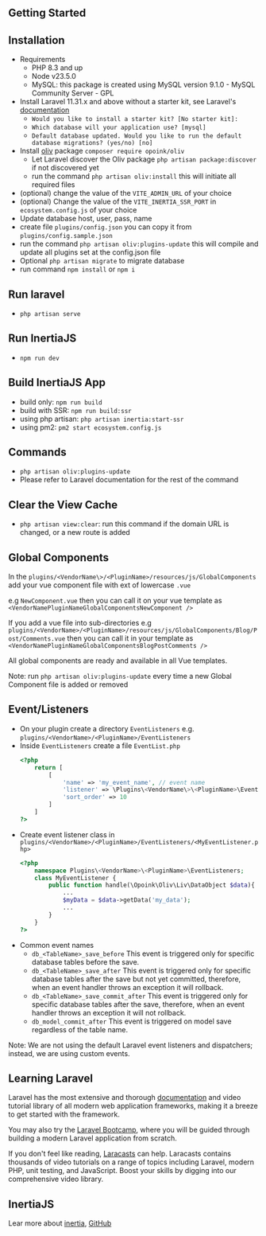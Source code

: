 ## Getting Started

## Installation
- Requirements
	- PHP 8.3 and up
	- Node v23.5.0
	- MySQL: this package is created using MySQL version 9.1.0 - MySQL Community Server - GPL
- Install Laravel 11.31.x and above without a starter kit, see Laravel's [documentation](https://laravel.com/docs)
	- `Would you like to install a starter kit? [No starter kit]:`
	- `Which database will your application use? [mysql]`
	- `Default database updated. Would you like to run the default database migrations? (yes/no) [no]`
- Install [oliv](https://github.com/opoink/oliv) package `composer require opoink/oliv`
	- Let Laravel discover the Oliv package `php artisan package:discover` if not discovered yet
 	- run the command `php artisan oliv:install` this will initiate all required files 
- (optional) change the value of the `VITE_ADMIN_URL` of your choice
- (optional) Change the value of the `VITE_INERTIA_SSR_PORT` in `ecosystem.config.js` of your choice
- Update database host, user, pass, name
- create file `plugins/config.json` you can copy it from `plugins/config.sample.json`
- run the command `php artisan oliv:plugins-update` this will compile and update all plugins set at the config.json file
- Optional `php artisan migrate` to migrate database
- run command `npm install` or `npm i`

## Run laravel
- `php artisan serve`

## Run InertiaJS
- `npm run dev`

## Build InertiaJS App
- build only: `npm run build` 
- build with SSR: `npm run build:ssr`
- using php artisan: `php artisan inertia:start-ssr`
- using pm2: `pm2 start ecosystem.config.js`


## Commands
- `php artisan oliv:plugins-update`
- Please refer to Laravel documentation for the rest of the command

## Clear the View Cache 
- `php artisan view:clear`: run this command if the domain URL is changed, or a new route is added

## Global Components
In the `plugins/<VendorName\>/<PluginName>/resources/js/GlobalComponents` add your vue component file with ext of lowercase `.vue`

e.g `NewComponent.vue` then you can call it on your vue template as `<VendorNamePluginNameGlobalComponentsNewComponent />`

If you add a vue file into sub-directories e.g `plugins/<VendorName>/<PluginName>/resources/js/GlobalComponents/Blog/Post/Comments.vue` then you can call it in your template as `<VendorNamePluginNameGlobalComponentsBlogPostComments />`

All global components are ready and available in all Vue templates. 

Note: run `php artisan oliv:plugins-update` every time a new Global Component file is added or removed


## Event/Listeners
- On your plugin create a directory `EventListeners` e.g. `plugins/<VendorName>/<PluginName>/EventListeners`
- Inside `EventListeners` create a file `EventList.php`
	```php
	<?php
		return [
			[ 
				'name' => 'my_event_name', // event name
				'listener' => \Plugins\<VendorName\>\<PluginName>\EventListeners\MyEventListener::class, // event handler class
				'sort_order' => 10
			] 
		]
	?>
	```
- Create event listener class in `plugins/<VendorName>/<PluginName>/EventListeners/<MyEventListener.php>`
	```php
	<?php
		namespace Plugins\<VendorName>\<PluginName>\EventListeners;
		class MyEventListener {
			public function handle(\Opoink\Oliv\Liv\DataObject $data){
				...
				$myData = $data->getData('my_data');
				...
			}
		}
	?>
	```
 - Common event names
   - `db_<TableName>_save_before` This event is triggered only for specific database tables before the save.
   - `db_<TableName>_save_after` This event is triggered only for specific database tables after the save but not yet committed, therefore, when an event handler throws an exception it will rollback.
   - `db_<TableName>_save_commit_after` This event is triggered only for specific database tables after the save, therefore, when an event handler throws an exception it will not rollback.
   - `db_model_commit_after` This event is triggered on model save regardless of the table name.
  
Note: We are not using the default Laravel event listeners and dispatchers; instead, we are using custom events.



## Learning Laravel

Laravel has the most extensive and thorough [documentation](https://laravel.com/docs) and video tutorial library of all modern web application frameworks, making it a breeze to get started with the framework.

You may also try the [Laravel Bootcamp](https://bootcamp.laravel.com), where you will be guided through building a modern Laravel application from scratch.

If you don't feel like reading, [Laracasts](https://laracasts.com) can help. Laracasts contains thousands of video tutorials on a range of topics including Laravel, modern PHP, unit testing, and JavaScript. Boost your skills by digging into our comprehensive video library.

##  InertiaJS
Lear more about [inertia](https://inertiajs.com/), [GitHub](https://github.com/inertiajs/inertia/tree/master)
